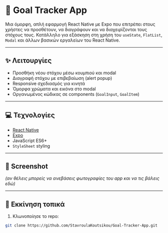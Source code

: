 # 🎯 Goal Tracker App

Μια όμορφη, απλή εφαρμογή React Native με Expo που επιτρέπει στους χρήστες να προσθέτουν, να διαγράφουν και να διαχειρίζονται τους στόχους τους. Κατάλληλο για εξάσκηση στη χρήση του `useState`, `FlatList`, `Modal` και άλλων βασικών εργαλείων του React Native.

---

## ✨ Λειτουργίες

- Προσθήκη νέου στόχου μέσω κουμπιού και modal
- Διαγραφή στόχου με επιβεβαίωση (alert popup)
- Responsive σχεδιασμός για κινητά
- Όμορφα χρώματα και εικόνα στο modal
- Οργανωμένος κώδικας σε components (`GoalInput`, `GoalItem`)

---

## 💻 Τεχνολογίες

- [React Native](https://reactnative.dev/)
- [Expo](https://expo.dev/)
- JavaScript ES6+
- `StyleSheet` styling

---

## 📸 Screenshot  
*(αν θέλεις μπορείς να ανεβάσεις φωτογραφίες του app και να τις βάλεις εδώ)*

---

## 🚀 Εκκίνηση τοπικά

1. Κλωνοποίησε το repo:

```bash
git clone https://github.com/StavroulaKoutsikou/Goal-Tracker-App.git
